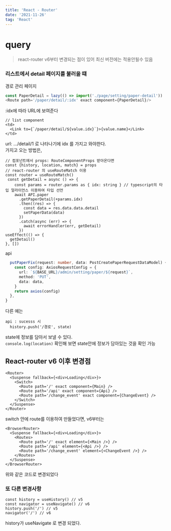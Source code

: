 ```yaml
---
title: 'React - Router'
date: '2021-11-26'
tag: 'React'
---
```


# query

> react-router v6부터 변경되는 점이 있어 최신 버전에는 적용안될수 있음

### 리스트에서 detail 페이지를 불러올 떄

경로 관리 페이지

```js
const PaperDetail = lazy(() => import('./page/setting/paper-detail'))
<Route path='/paper/detail/:idx' exact component={PaperDetail}/>
```

:idx에 따라 URL에 보여준다

```tsx
// list component
<td>
  <Link to={`/paper/detail/${value.idx}`}>{value.name}</Link>
</td>
```

url: .../detail/1 로 나타나기에 idx 를 가지고 와야한다.  
가지고 오는 방법은,

```tsx
// 컴포넌트에서 props: RouteComponentProps 받아온다면
const {history, location, match} = props
// react-router 의 useRouteMatch 이용
const router = useRouteMatch()
 const getDetail = async () => {
    const params = router.params as { idx: string } // typescript의 타입 얼라이언스 이용하여 타입 선언
    await API.paper
      .getPaperDetail(+params.idx)
      .then((res) => {
        const data = res.data.data.detail
        setPaperData(data)
      })
      .catch(async (err) => {
        await errorHandler(err, getDetail)
      })
useEffect(() => {
  getDetail()
}, [])
```

api

```ts
  putPaperFix(request: number, data: PostCreatePaperRequestDataModel) {
    const config: AxiosRequestConfig = {
      url: `${BASE_URL}/admin/setting/paper/${request}`,
      method: 'PUT',
      data: data,
    }
    return axios(config)
  },
}
```

다른 예는

```tsx
api : sucesss 시
  history.push('/경로', state)
```

state에 정보를 담아서 보낼 수 있다.  
`console.log(location)` 확인해 보면 state안에 정보가 담아있는 것을 확인 가능

## React-router v6 이후 변경점

```tsx
<Router>
  <Suspense fallback={<div>Loading</div>}>
    <Switch>
      <Route path='/' exact component={Main} />
      <Route path='/api' exact component={Api} />
      <Route path='/change_event' exact component={ChangeEvent} />
    </Switch>
  </Suspense>
</Router>
```

switch 안에 route를 이용하여 만들었다면, v6부터는

```tsx
<BrowserRouter>
  <Suspense fallback={<div>Loading</div>}>
    <Routes>
      <Route path='/' exact element={<Main />} />
      <Route path='/api' element={<Api />} />
      <Route path='/change_event' element={<ChangeEvent />} />
    </Routes>
  </Suspense>
</BrowserRouter>
```

위와 같은 코드로 변경되었다

### 또 다른 변경사항

```tsx
const history = useHistory() // v5
const navigator = useNavigate() // v6
history.push('/') // v5
navigator('/') // v6
```

history가 useNavigate 로 변경 되었다.
